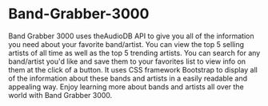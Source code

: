 # Band-Grabber-3000

Band Grabber 3000 uses theAudioDB API to give you all of the information you need about your 
favorite band/artist. You can view the top 5 selling artists of all time as well as the top 5 
trending artists. You can search for any band/artist you'd like and save them to your favorites list 
to view info on them at the click of a button. It uses CSS framework Bootstrap to display all of the 
information about these bands and artists in a easily readable and appealing way. Enjoy learning more about
bands and artists all over the world with Band Grabber 3000.
